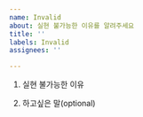 ```yaml
---
name: Invalid
about: 실현 불가능한 이유를 알려주세요
title: ''
labels: Invalid
assignees: ''

---
```


1. 실현 불가능한 이유




2. 하고싶은 말(optional)
